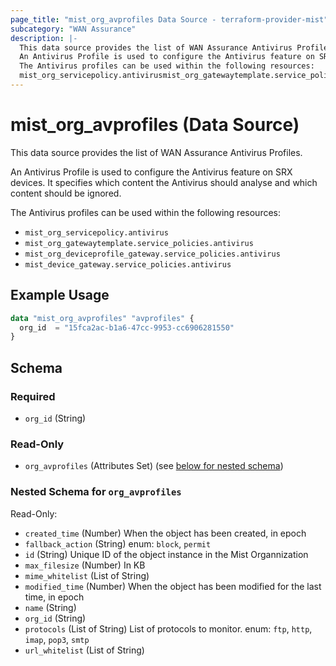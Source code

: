 ```yaml
---
page_title: "mist_org_avprofiles Data Source - terraform-provider-mist"
subcategory: "WAN Assurance"
description: |-
  This data source provides the list of WAN Assurance Antivirus Profiles.
  An Antivirus Profile is used to configure the Antivirus feature on SRX devices. It specifies which content the Antivirus should analyse and which content should be ignored.
  The Antivirus profiles can be used within the following resources:
  mist_org_servicepolicy.antivirusmist_org_gatewaytemplate.service_policies.antivirusmist_org_deviceprofile_gateway.service_policies.antivirusmist_device_gateway.service_policies.antivirus
---
```


# mist_org_avprofiles (Data Source)

This data source provides the list of WAN Assurance Antivirus Profiles.

An Antivirus Profile is used to configure the Antivirus feature on SRX devices. It specifies which content the Antivirus should analyse and which content should be ignored.

The Antivirus profiles can be used within the following resources: 
 * `mist_org_servicepolicy.antivirus` 
 * `mist_org_gatewaytemplate.service_policies.antivirus` 
 * `mist_org_deviceprofile_gateway.service_policies.antivirus` 
 * `mist_device_gateway.service_policies.antivirus`


## Example Usage

```terraform
data "mist_org_avprofiles" "avprofiles" {
  org_id  = "15fca2ac-b1a6-47cc-9953-cc6906281550"
}
```

<!-- schema generated by tfplugindocs -->
## Schema

### Required

- `org_id` (String)

### Read-Only

- `org_avprofiles` (Attributes Set) (see [below for nested schema](#nestedatt--org_avprofiles))

<a id="nestedatt--org_avprofiles"></a>
### Nested Schema for `org_avprofiles`

Read-Only:

- `created_time` (Number) When the object has been created, in epoch
- `fallback_action` (String) enum: `block`, `permit`
- `id` (String) Unique ID of the object instance in the Mist Organnization
- `max_filesize` (Number) In KB
- `mime_whitelist` (List of String)
- `modified_time` (Number) When the object has been modified for the last time, in epoch
- `name` (String)
- `org_id` (String)
- `protocols` (List of String) List of protocols to monitor. enum: `ftp`, `http`, `imap`, `pop3`, `smtp`
- `url_whitelist` (List of String)